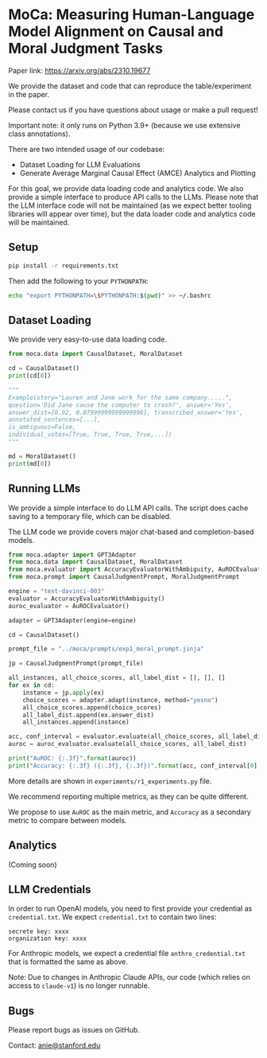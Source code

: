 # MoCa: Measuring Human-Language Model Alignment on Causal and Moral Judgment Tasks

Paper link: https://arxiv.org/abs/2310.19677

We provide the dataset and code that can reproduce the table/experiment in the paper.

Please contact us if you have questions about usage or make a pull request! 

Important note: it only runs on Python 3.9+ (because we use extensive class annotations).

There are two intended usage of our codebase:
- Dataset Loading for LLM Evaluations
- Generate Average Marginal Causal Effect (AMCE) Analytics and Plotting

For this goal, we provide data loading code and analytics code. We also provide a simple interface to produce 
API calls to the LLMs. Please note that the LLM interface code will not be maintained (as we expect better tooling libraries
will appear over time), but the data loader code and analytics code will be maintained.

## Setup

```bash
pip install -r requirements.txt
```

Then add the following to your `PYTHONPATH`:
```bash
echo "export PYTHONPATH=\$PYTHONPATH:$(pwd)" >> ~/.bashrc
```

## Dataset Loading

We provide very easy-to-use data loading code.

```python
from moca.data import CausalDataset, MoralDataset

cd = CausalDataset()
print(cd[0])

"""
Example(story="Lauren and Jane work for the same company.....", 
question='Did Jane cause the computer to crash?', answer='Yes', 
answer_dist=[0.92, 0.07999999999999996], transcribed_answer='Yes', 
annotated_sentences=[...], 
is_ambiguous=False, 
individual_votes=[True, True, True, True,...])
"""

md = MoralDataset()
print(md[0])
```

## Running LLMs

We provide a simple interface to do LLM API calls. The script does cache saving to a temporary file, which can be disabled.

The LLM code we provide covers major chat-based and completion-based models.

```python
from moca.adapter import GPT3Adapter
from moca.data import CausalDataset, MoralDataset
from moca.evaluator import AccuracyEvaluatorWithAmbiguity, AuROCEvaluator
from moca.prompt import CausalJudgmentPrompt, MoralJudgmentPrompt

engine = "text-davinci-003"
evaluator = AccuracyEvaluatorWithAmbiguity()
auroc_evaluator = AuROCEvaluator()

adapter = GPT3Adapter(engine=engine)

cd = CausalDataset()

prompt_file = "../moca/prompts/exp1_moral_prompt.jinja"

jp = CausalJudgmentPrompt(prompt_file)

all_instances, all_choice_scores, all_label_dist = [], [], []
for ex in cd:
    instance = jp.apply(ex)
    choice_scores = adapter.adapt(instance, method="yesno")
    all_choice_scores.append(choice_scores)
    all_label_dist.append(ex.answer_dist)
    all_instances.append(instance)

acc, conf_interval = evaluator.evaluate(all_choice_scores, all_label_dist)
auroc = auroc_evaluator.evaluate(all_choice_scores, all_label_dist)

print("AuROC: {:.3f}".format(auroc))
print("Accuracy: {:.3f} ({:.3f}, {:.3f})".format(acc, conf_interval[0], conf_interval[1]))
```

More details are shown in `experiments/r1_experiments.py` file.

We recommend reporting multiple metrics, as they can be quite different.

We propose to use `AuROC` as the main metric, and `Accuracy` as a secondary metric to compare between models.

## Analytics 

(Coming soon)

## LLM Credentials

In order to run OpenAI models, you need to first provide your credential as `credential.txt`.
We expect `credential.txt` to contain two lines:
```text
secrete key: xxxx
organization key: xxxx
```

For Anthropic models, we expect a credential file `anthro_credential.txt` that is formatted the same as above.

Note: Due to changes in Anthropic Claude APIs, our code (which relies on access to `claude-v1`) is no longer runnable.

## Bugs

Please report bugs as issues on GitHub.

Contact: anie@stanford.edu